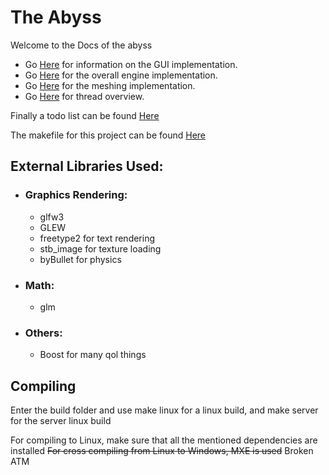 # The Abyss
Welcome to the Docs of the abyss
* Go [Here](GUI.md) for information on the GUI implementation.
* Go [Here](MainEngine.md) for the overall engine implementation.
* Go [Here](Meshing.md) for the meshing implementation.
* Go [Here](Threads.md) for thread overview.


Finally a todo list can be found [Here](TODO.md)

The makefile for this project can be found [Here](../build/Makefile)
## External Libraries Used:
* ### Graphics Rendering:
  * glfw3
  * GLEW
  * freetype2 for text rendering
  * stb_image for texture loading
  * byBullet for physics
* ### Math:
  * glm
* ### Others:
  * Boost for many qol things

## Compiling
Enter the build folder and use make linux for a linux build, and make server for the server linux build

For compiling to Linux, make sure that all the mentioned dependencies are installed
~~For cross compiling from Linux to Windows, MXE is used~~ Broken ATM
